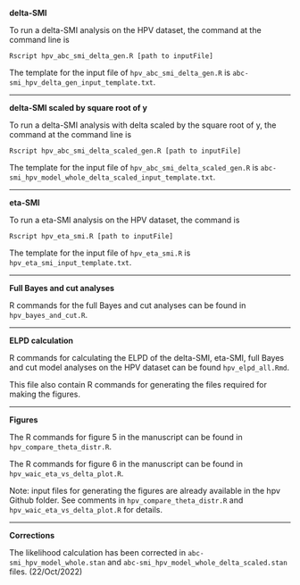 **delta-SMI**

To run a delta-SMI analysis on the HPV dataset, the command at the command line is

```
Rscript hpv_abc_smi_delta_gen.R [path to inputFile]
```

The template for the input file of `hpv_abc_smi_delta_gen.R` is `abc-smi_hpv_delta_gen_input_template.txt`.

---

**delta-SMI scaled by square root of y**

To run a delta-SMI analysis with delta scaled by the square root of y, the command at the command line is

```
Rscript hpv_abc_smi_delta_scaled_gen.R [path to inputFile]
```

The template for the input file of `hpv_abc_smi_delta_scaled_gen.R` is `abc-smi_hpv_model_whole_delta_scaled_input_template.txt`.

---

**eta-SMI**

To run a eta-SMI analysis on the HPV dataset, the command is

```
Rscript hpv_eta_smi.R [path to inputFile]
```

The template for the input file of `hpv_eta_smi.R` is `hpv_eta_smi_input_template.txt`.

---

**Full Bayes and cut analyses**

R commands for the full Bayes and cut analyses can be found in `hpv_bayes_and_cut.R`.

---

**ELPD calculation**

R commands for calculating the ELPD of the delta-SMI, eta-SMI, full Bayes and cut model analyses on the HPV dataset can be found `hpv_elpd_all.Rmd`.

This file also contain R commands for generating the files required for making the figures.

---

**Figures**

The R commands for figure 5 in the manuscript can be found in `hpv_compare_theta_distr.R`.

The R commands for figure 6 in the manuscript can be found in `hpv_waic_eta_vs_delta_plot.R`.

Note: input files for generating the figures are already available in the hpv Github folder. See comments in `hpv_compare_theta_distr.R` and `hpv_waic_eta_vs_delta_plot.R` for details.

---

**Corrections**

The likelihood calculation has been corrected in `abc-smi_hpv_model_whole.stan` and `abc-smi_hpv_model_whole_delta_scaled.stan` files. (22/Oct/2022)
